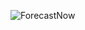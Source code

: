 

![ForecastNow](https://github.com/atal-7/ForecastNow/assets/84587958/fa9f5633-9ce3-494d-a64d-d60acd7ee3cf)
